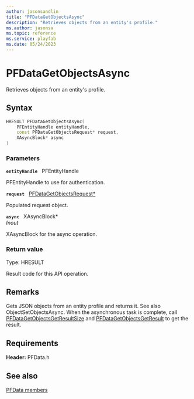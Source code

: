 ```yaml
---
author: jasonsandlin
title: "PFDataGetObjectsAsync"
description: "Retrieves objects from an entity's profile."
ms.author: jasonsa
ms.topic: reference
ms.service: playfab
ms.date: 05/24/2023
---
```


# PFDataGetObjectsAsync  

Retrieves objects from an entity's profile.  

## Syntax  
  
```cpp
HRESULT PFDataGetObjectsAsync(  
    PFEntityHandle entityHandle,  
    const PFDataGetObjectsRequest* request,  
    XAsyncBlock* async  
)  
```  
  
### Parameters  
  
**`entityHandle`** &nbsp; PFEntityHandle  
  
PFEntityHandle to use for authentication.  
  
**`request`** &nbsp; [PFDataGetObjectsRequest*](../../pfdatatypes/structs/pfdatagetobjectsrequest.md)  
  
Populated request object.  
  
**`async`** &nbsp; XAsyncBlock*  
*_Inout_*  
  
XAsyncBlock for the async operation.  
  
  
### Return value
Type: HRESULT
  
Result code for this API operation.
  
## Remarks  
  
Gets JSON objects from an entity profile and returns it. See also ObjectSetObjectsAsync. When the asynchronous task is complete, call [PFDataGetObjectsGetResultSize](pfdatagetobjectsgetresultsize.md) and [PFDataGetObjectsGetResult](pfdatagetobjectsgetresult.md) to get the result.
  
## Requirements  
  
**Header:** PFData.h
  
## See also  
[PFData members](../pfdata_members.md)  

  
  
